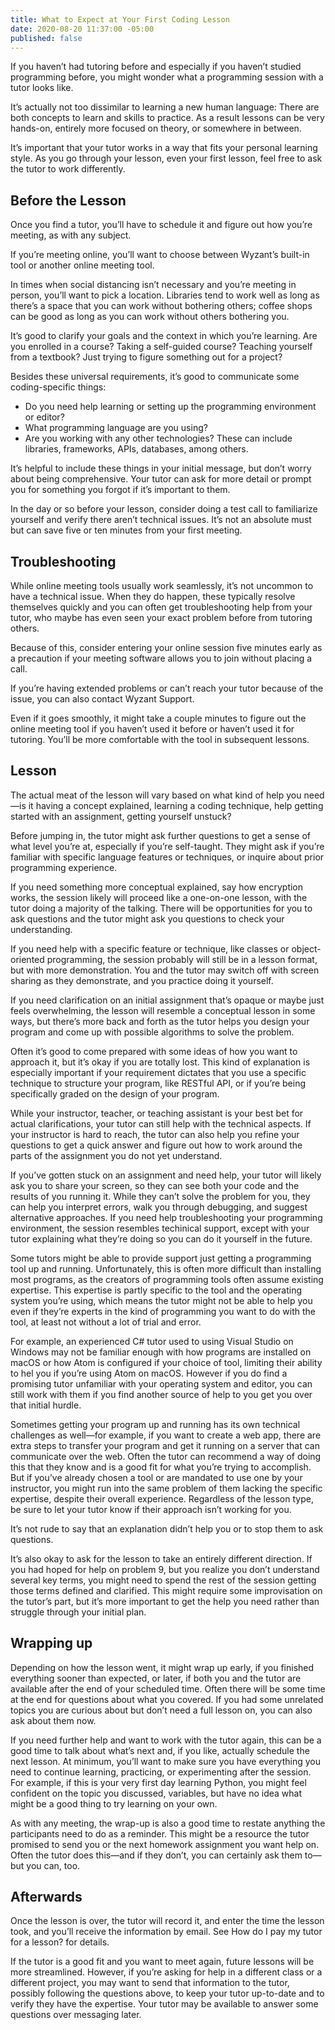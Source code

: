 ```yaml
---
title: What to Expect at Your First Coding Lesson
date: 2020-08-20 11:37:00 -05:00
published: false
---
```


If you haven’t had tutoring before and especially if you haven’t studied programming before, you might wonder what a programming session with a tutor looks like.

It’s actually not too dissimilar to learning a new human language: There are both concepts to learn and skills to practice. As a result lessons can be very hands-on, entirely more focused on theory, or somewhere in between.

It’s important that your tutor works in a way that fits your personal learning style. As you go through your lesson, even your first lesson, feel free to ask the tutor to work differently.

## Before the Lesson
Once you find a tutor, you’ll have to schedule it and figure out how you’re meeting, as with any subject.

If you’re meeting online, you’ll want to choose between Wyzant’s built-in tool or another online meeting tool.

In times when social distancing isn’t necessary and you’re meeting in person, you’ll want to pick a location. Libraries tend to work well as long as there’s a space that you can work without bothering others; coffee shops can be good as long as you can work without others bothering you.

It’s good to clarify your goals and the context in which you’re learning. Are you enrolled in a course? Taking a self-guided course? Teaching yourself from a textbook? Just trying to figure something out for a project?

Besides these universal requirements, it’s good to communicate some coding-specific things:

* Do you need help learning or setting up the programming environment or editor?
* What programming language are you using?
* Are you working with any other technologies? These can include libraries, frameworks, APIs, databases, among others.

It’s helpful to include these things in your initial message, but don’t worry about being comprehensive. Your tutor can ask for more detail or prompt you for something you forgot if it’s important to them.

In the day or so before your lesson, consider doing a test call to familiarize yourself and verify there aren’t technical issues. It’s not an absolute must but can save five or ten minutes from your first meeting.

## Troubleshooting
While online meeting tools usually work seamlessly, it’s not uncommon to have a technical issue. When they do happen, these typically resolve themselves quickly and you can often get troubleshooting help from your tutor, who maybe has even seen your exact problem before from tutoring others.

Because of this, consider entering your online session five minutes early as a precaution if your meeting software allows you to join without placing a call.

If you’re having extended problems or can’t reach your tutor because of the issue, you can also contact Wyzant Support.

Even if it goes smoothly, it might take a couple minutes to figure out the online meeting tool if you haven’t used it before or haven’t used it for tutoring. You’ll be more comfortable with the tool in subsequent lessons.

## Lesson
The actual meat of the lesson will vary based on what kind of help you need—is it having a concept explained, learning a coding technique, help getting started with an assignment, getting yourself unstuck?

Before jumping in, the tutor might ask further questions to get a sense of what level you’re at, especially if you’re self-taught. They might ask if you’re familiar with specific language features or techniques, or inquire about prior programming experience.

If you need something more conceptual explained, say how encryption works, the session likely will proceed like a one-on-one lesson, with the tutor doing a majority of the talking. There will be opportunities for you to ask questions and the tutor might ask you questions to check your understanding.

If you need help with a specific feature or technique, like classes or object-oriented programming, the session probably will still be in a lesson format, but with more demonstration. You and the tutor may switch off with screen sharing as they demonstrate, and you practice doing it yourself.

If you need clarification on an initial assignment that’s opaque or maybe just feels overwhelming, the lesson will resemble a conceptual lesson in some ways, but there’s more back and forth as the tutor helps you design your program and come up with possible algorithms to solve the problem.

Often it’s good to come prepared with some ideas of how you want to approach it, but it’s okay if you are totally lost. This kind of explanation is especially important if your requirement dictates that you use a specific technique to structure your program, like RESTful API, or if you’re being specifically graded on the design of your program.

While your instructor, teacher, or teaching assistant is your best bet for actual clarifications, your tutor can still help with the technical aspects. If your instructor is hard to reach, the tutor can also help you refine your questions to get a quick answer and figure out how to work around the parts of the assignment you do not yet understand.

If you’ve gotten stuck on an assignment and need help, your tutor will likely ask you to share your screen, so they can see both your code and the results of you running it. While they can’t solve the problem for you, they can help you interpret errors, walk you through debugging, and suggest alternative approaches.
If you need help troubleshooting your programming environment, the session resembles techinical support, except with your tutor explaining what they’re doing so you can do it yourself in the future.

Some tutors might be able to provide support just getting a programming tool up and running. Unfortunately, this is often more difficult than installing most programs, as the creators of programming tools often assume existing expertise. This expertise is partly specific to the tool and the operating system you’re using, which means the tutor might not be able to help you even if they’re experts in the kind of programming you want to do with the tool, at least not without a lot of trial and error.

For example, an experienced C# tutor used to using Visual Studio on Windows may not be familiar enough with how programs are installed on macOS or how Atom is configured if your choice of tool, limiting their ability to hel you if you’re using Atom on macOS. However if you do find a promising tutor unfamiliar with your operating system and editor, you can still work with them if you find another source of help to you get you over that initial hurdle.

Sometimes getting your program up and running has its own technical challenges as well—for example, if you want to create a web app, there are extra steps to transfer your program and get it running on a server that can communicate over the web. Often the tutor can recommend a way of doing this that they know and is a good fit for what you’re trying to accomplish. But if you’ve already chosen a tool or are mandated to use one by your instructor, you might run into the same problem of them lacking the specific expertise, despite their overall experience.
Regardless of the lesson type, be sure to let your tutor know if their approach isn’t working for you.

It’s not rude to say that an explanation didn’t help you or to stop them to ask questions.

It’s also okay to ask for the lesson to take an entirely different direction. If you had hoped for help on problem 9, but you realize you don’t understand several key terms, you might need to spend the rest of the session getting those terms defined and clarified. This might require some improvisation on the tutor’s part, but it’s more important to get the help you need rather than struggle through your initial plan.

## Wrapping up
Depending on how the lesson went, it might wrap up early, if you finished everything sooner than expected, or later, if both you and the tutor are available after the end of your scheduled time.
Often there will be some time at the end for questions about what you covered. If you had some unrelated topics you are curious about but don’t need a full lesson on, you can also ask about them now.

If you need further help and want to work with the tutor again, this can be a good time to talk about what’s next and, if you like, actually schedule the next lesson. At minimum, you’ll want to make sure you have everything you need to continue learning, practicing, or experimenting after the session. For example, if this is your very first day learning Python, you might feel confident on the topic you discussed, variables, but have no idea what might be a good thing to try learning on your own.

As with any meeting, the wrap-up is also a good time to restate anything the participants need to do as a reminder. This might be a resource the tutor promised to send you or the next homework assignment you want help on. Often the tutor does this—and if they don’t, you can certainly ask them to—but you can, too.

## Afterwards
Once the lesson is over, the tutor will record it, and enter the time the lesson took, and you’ll receive the information by email. See How do I pay my tutor for a lesson? for details.

If the tutor is a good fit and you want to meet again, future lessons will be more streamlined. However, if you’re asking for help in a different class or a different project, you may want to send that information to the tutor, possibly following the questions above, to keep your tutor up-to-date and to verify they have the expertise. Your tutor may be available to answer some questions over messaging later.



